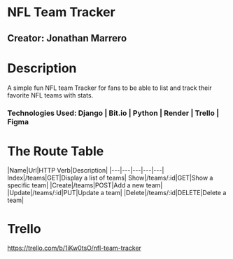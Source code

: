 # NFL Team Tracker

## Creator: Jonathan Marrero 

# Description
A simple fun NFL team Tracker for fans to be able to list and track their favorite NFL teams with stats. 

### Technologies Used: Django | Bit.io | Python | Render | Trello | Figma 

# The Route Table

|Name|Url|HTTP Verb|Description|
|---|---|---|---|---|
Index|/teams|GET|Display a list of teams|
Show|/teams/:id|GET|Show a specific team|
|Create|/teams|POST|Add a new team|
|Update|/teams/:id|PUT|Update a team|
|Delete|/teams/:id|DELETE|Delete a team|

# Trello
https://trello.com/b/1iKw0tsO/nfl-team-tracker
